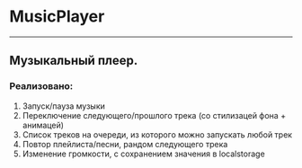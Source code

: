 # MusicPlayer
___
## Музыкальный плеер. 
### Реализовано:
1. Запуск/пауза музыки
2. Переключение следующего/прошлого трека (со стилизацей фона + анимацей)
3. Список треков на очереди, из которого можно запускать любой трек
4. Повтор плейлиста/песни, рандом следующего трека
5. Изменение громкости, с сохранением значения в localstorage

